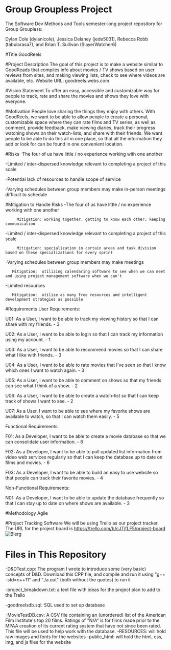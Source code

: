 # Group Groupless Project
The Software Dev Methods and Tools semester-long project repository for Group Groupless:

Dylan Cole (dylanlcole), Jessica Delaney (jede5031), Rebecca Robb (tabularasa7), and Brian T. Sullivan (SlayerWatcher6)

#Title
GoodReels

#Project Description
The goal of this project is to make a website similar to GoodReads that compiles info about movies / TV shows based on user reviews from sites, and making viewing lists, check to see where videos are available, etc.
Website URL: goodreels.webs.com

#Vision Statement
To offer an easy, accessible and customizable way for people to track, rate and share the movies and shows they love with everyone.

#Motivation
People love sharing the things they enjoy with others. With GoodReels, we want to be able to allow people to create a personal, customizable space where they can rate films and TV series, as well as comment, provide feedback, make viewing diaries, track their progress watching shows on their watch-lists, and share with their friends.  We want people to be able to do this all in one place, so that all the information they add or look for can be found in one convenient location.

#Risks
-The four of us have little / no experience working with one another

-Limited / inter-dispersed knowledge relevant to completing a project of this scale

-Potential lack of resources to handle scope of service

-Varying schedules between group members may make in-person meetings difficult to schedule

#Mitigation to Handle Risks
-The four of us have little / no experience working with one another

         Mitigation: working together, getting to know each other, keeping communication
         
-Limited / inter-dispersed knowledge relevant to completing a project of this scale

         Mitigation: specialization in certain areas and task division based on these specializations for every sprint
         
-Varying schedules between group members may make meetings

       Mitigation:  utilizing calendaring software to see when we can meet and using project management software when we can't
       
-Limited resources

       Mitigation:  utilize as many free resources and intelligent development strategies as possible
       

#Requirements
User Requirements:

U01: As a User, I want to be able to track my viewing history so that I can share with my friends. - 3

U02: As a User, I want to be able to login so that I can track my information using my account. - 1

U03: As a User, I want to be able to recommend movies so that I can share what I like with friends. - 3

U04: As a User, I want to be able to rate movies that I've seen so that I know which ones I want to watch again. - 3

U05: As a User, I want to be able to comment on shows so that my friends can see what I think of a show. - 2

U06: As a User, I want to be able to create a watch-list so that I can keep track of shows I want to see. - 2

U07: As a User, I want to be able to see where my favorite shows are available to watch, so that I can watch them easily. - 5

Functional Requirements:

F01: As a Developer, I want to be able to create a movie database so that we can consolidate user information. - 6

F02: As a Developer, I want to be able to pull updated list information from video web services regularly so that I can keep the database up to date on films and movies. - 6 

F03: As a Developer, I want to be able to build an easy to use website so that people can track their favorite movies. - 4

Non-Functional Requirements:

N01: As a Developer, I want to be able to update the database frequently so that I can stay up to date on where shows are available. - 3

#Methodology
Agile

#Project Tracking Software
We will be using Trello as our project tracker. The URL for the project board is https://trello.com/b/cJTjfLF5/project-board	
![Blerg](http://i.imgur.com/DAx7LuO.jpg)

# Files in This Repository
-D&DTest.cpp: The program I wrote to introduce some (very basic) concepts of D&D. Download this CPP file, and compile and run it using "g++ -std=c++11" and "./a.out" (both without the quotes) to run it

-project_breakdown.txt: a text file with ideas for the project plan to add to the Trello

-goodreelsdb.sql: SQL used to set up database 

-MovieTestDB.csv: A CSV file containing an (unordered) list of the American Film Institute's top 20 films. Ratings of "N/A" is for films made prior to the MPAA creation of its current rating system that have not since been rated. This file will be used to help work with the database.
-RESOURCES: will hold raw images and fonts for the websites
-public_html: will hold the html, css, img, and js files for the website
